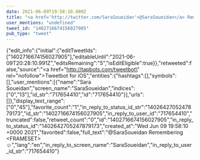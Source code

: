 ```yaml
---
date: 2021-06-09T19:58:10.000Z
title: "<a href='http://twitter.com/SaraSoueidan'>@SaraSoueidan</a> Remembering &lt;FRAMESET&gt; ☺️″"
user_mentions: "undefined"
tweet_id: "1402716674156027905"
pub_type: "tweet"
---
```

{"edit_info":{"initial":{"editTweetIds":["1402716674156027905"],"editableUntil":"2021-06-09T20:28:10.991Z","editsRemaining":"5","isEditEligible":true}},"retweeted":false,"source":"<a href=\"http://tapbots.com/tweetbot\" rel=\"nofollow\">Tweetbot for iΟS</a>","entities":{"hashtags":[],"symbols":[],"user_mentions":[{"name":"Sara Soueidan","screen_name":"SaraSoueidan","indices":["0","13"],"id_str":"717654410","id":"717654410"}],"urls":[]},"display_text_range":["0","45"],"favorite_count":"1","in_reply_to_status_id_str":"1402642705247879173","id_str":"1402716674156027905","in_reply_to_user_id":"717654410","truncated":false,"retweet_count":"0","id":"1402716674156027905","in_reply_to_status_id":"1402642705247879173","created_at":"Wed Jun 09 19:58:10 +0000 2021","favorited":false,"full_text":"@SaraSoueidan Remembering &lt;FRAMESET&gt; ☺️","lang":"en","in_reply_to_screen_name":"SaraSoueidan","in_reply_to_user_id_str":"717654410"}
